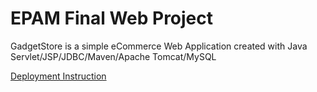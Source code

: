 # EPAM Final Web Project
GadgetStore is a simple eCommerce Web Application created with Java Servlet/JSP/JDBC/Maven/Apache Tomcat/MySQL 

[Deployment Instruction](https://docs.google.com/document/d/19Z_1wTGEvNzRehqOPmC7j-dgWA6f-Of6_PsHb3E7ygQ/edit?usp=sharing)
